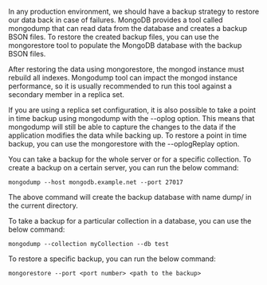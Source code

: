 In any production environment, we should have a backup strategy to restore our data back in case of failures. MongoDB provides a tool called mongodump that can read data from the database and creates a backup BSON files. To restore the created backup files, you can use the mongorestore tool to populate the MongoDB database with the backup BSON files.


After restoring the data using mongorestore, the mongod instance must rebuild all indexes. Mongodump tool can impact the mongod instance performance, so it is usually recommended to run this tool against a secondary member in a replica set. 

If you are using a replica set configuration, it is also possible to take a point in time backup using mongodump with the --oplog option. This means that mongodump will still be able to capture the changes to the data if the application modifies the data while backing up. To restore a point in time backup, you can use the mongorestore with the --oplogReplay option.


You can take a backup for the whole server or for a specific collection. To create a backup on a certain server, you can run the below command:

````
mongodump --host mongodb.example.net --port 27017
````

The above command will create the backup database with name dump/ in the current directory. 

To take a backup for a particular collection in a database, you can use the below command:

````
mongodump --collection myCollection --db test
````


To restore a specific backup, you can run the below command:

````
mongorestore --port <port number> <path to the backup>
````
